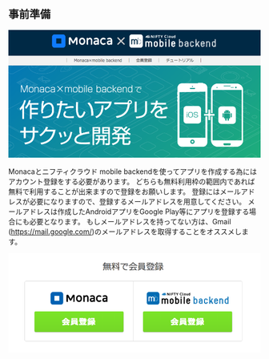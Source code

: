 事前準備
------------

![](./images/2/monaca_ncmb_000.png)

Monacaとニフティクラウド mobile backendを使ってアプリを作成する為にはアカウント登録をする必要があります。
どちらも無料利用枠の範囲内であれば無料で利用することが出来ますので登録をお願いします。
登録にはメールアドレスが必要になりますので、登録するメールアドレスを用意してください。
メールアドレスは作成したAndroidアプリをGoogle Play等にアプリを登録する場合にも必要となります。
もしメールアドレスを持ってない方は、Gmail (<https://mail.google.com/>)のメールアドレスを取得することをオススメします。


![](./images/2/monaca_ncmb_001.png)

